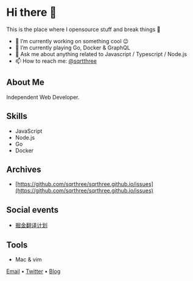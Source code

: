 # Hi there 👋

This is the place where I opensource stuff and break things :rofl:

- 🔭 I’m currently working on something cool :wink:
- 🌱 I’m currently playing Go, Docker & GraphQL
- 💬 Ask me about anything related to Javascript / Typescript / Node.js
- 📫 How to reach me: [@sqrtthree](mailto:imsqrtthree@gmail.com)

## About Me

Independent Web Developer.

## Skills

- JavaScript
- Node.js
- Go
- Docker

## Archives

- [https://github.com/sqrthree/sqrthree.github.io/issues](https://github.com/sqrthree/sqrthree.github.io/issues)

## Social events

- [掘金翻译计划](https://github.com/xitu/gold-miner)

## Tools

- Mac & vim

[Email](mailto:imsqrtthree@gmail.com) •
[Twitter](https://twitter.com/sqrtthree) •
[Blog](https://blog.sqrtthree.com)
